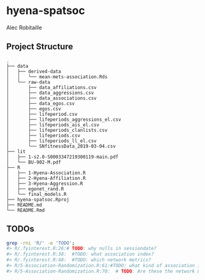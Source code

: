 hyena-spatsoc
================
Alec Robitaille

## Project Structure

    .
    ├── data
    │   ├── derived-data
    │   │   └── mean-mets-association.Rds
    │   └── raw-data
    │       ├── data_affiliations.csv
    │       ├── data_aggressions.csv
    │       ├── data_associations.csv
    │       ├── data_egos.csv
    │       ├── egos.csv
    │       ├── lifeperiod.csv
    │       ├── lifeperiods_aggressions_el.csv
    │       ├── lifeperiods_ais_el.csv
    │       ├── lifeperiods_clanlists.csv
    │       ├── lifeperiods.csv
    │       ├── lifeperiods_ll_el.csv
    │       └── SNfitnessData_2019-03-04.csv
    ├── lit
    │   ├── 1-s2.0-S0003347219300119-main.pdf
    │   └── BU-902-M.pdf
    ├── R
    │   ├── 1-Hyena-Association.R
    │   ├── 2-Hyena-Affiliation.R
    │   ├── 3-Hyena-Aggression.R
    │   ├── egonet_rand.R
    │   └── final_models.R
    ├── hyena-spatsoc.Rproj
    ├── README.md
    └── README.Rmd

## TODOs

``` bash
grep -rni 'R/' -e 'TODO';
#> R/.fyinterest.R:26:# TODO: why nulls in sessiondate?
#> R/.fyinterest.R:38:  #TODO: what association index?
#> R/.fyinterest.R:48:  #TODO: which network metrics?
#> R/5-Association-Randomization.R:61:#TODO: what kind of association index?
#> R/5-Association-Randomization.R:70:  # TODO: Are these the network metrics you want? Add them here...
```
